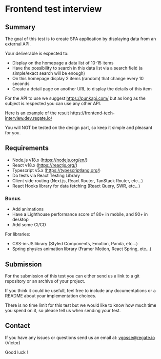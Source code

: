 # Frontend test interview

## Summary

The goal of this test is to create SPA application by displaying data from an external API.

Your deliverable is expected to:

- Display on the homepage a data list of 10-15 items
- Have the possibility to search in this data list via a search field (a simple/exact search will be enough)
- On this homepage display 2 items (random) that change every 10 seconds
- Create a detail page on another URL to display the details of this item

For the API to use we suggest https://punkapi.com/ but as long as the subject is respected you can use any other API.

Here is an example of the result https://frontend-tech-interview.dev.regate.io/

You will NOT be tested on the design part, so keep it simple and pleasant for you.

## Requirements

- Node.js v18.x (https://nodejs.org/en/)
- React v18.x (https://reactjs.org/)
- Typescript v5.x (https://typescriptlang.org/)
- Do tests via React Testing Library
- Client side routing (Next.js, React Router, TanStack Router, etc...)
- React Hooks library for data fetching (React Query, SWR, etc...)

### Bonus

- Add animations
- Have a Lighthouse performance score of 80+ in mobile, and 90+ in desktop
- Add some CI/CD

For libraries:

- CSS-in-JS library (Styled Components, Emotion, Panda, etc...)
- Spring physics animation library (Framer Motion, React Spring, etc...)

## Submission

For the submission of this test you can either send us a link to a git repository or an archive of your project.

If you think it could be usefull, feel free to include any documentations or a README about your implementation choices.

There is no time limit for this test but we would like to know how much time you spend on it, so please tell us when sending your test.

## Contact

If you have any issues or questions send us an email at: vgosse@regate.io (Victor)

Good luck !
